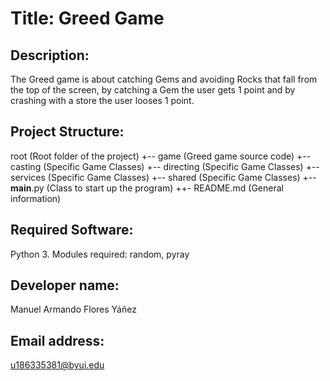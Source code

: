 # Title: Greed Game

## Description: 
The Greed game is about catching Gems and avoiding Rocks that fall from the top of the screen, by catching a Gem the user gets 1 point and by crashing with a store the user looses 1 point.

## Project Structure: 
root                          (Root folder of the project)
+-- game                (Greed game source code)
  +-- casting                 (Specific Game Classes)
  +-- directing               (Specific Game Classes)
  +-- services                (Specific Game Classes)
  +-- shared                  (Specific Game Classes)
+-- __main__.py             (Class to start up the program)
++- README.md                 (General information)

## Required Software: 
Python 3. Modules required: random, pyray

## Developer name: 
Manuel Armando Flores Yáñez

## Email address: 
u186335381@byui.edu